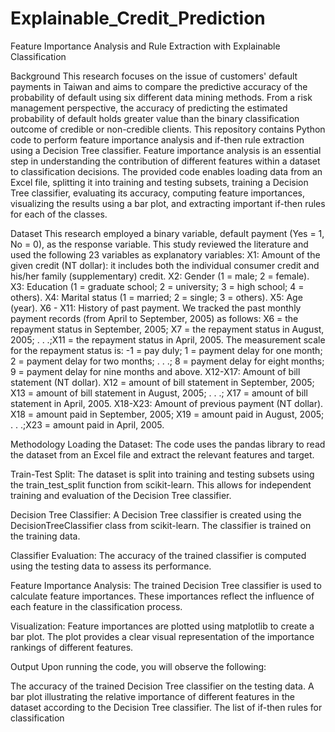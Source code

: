 # Explainable_Credit_Prediction
Feature Importance Analysis and Rule Extraction with Explainable Classification

Background
This research focuses on the issue of customers' default payments in Taiwan and aims to compare the predictive accuracy of the probability of default using six different data mining methods. From a risk management perspective, the accuracy of predicting the estimated probability of default holds greater value than the binary classification outcome of credible or non-credible clients. This repository contains Python code to perform feature importance analysis and if-then rule extraction using a Decision Tree classifier. Feature importance analysis is an essential step in understanding the contribution of different features within a dataset to classification decisions. The provided code enables loading data from an Excel file, splitting it into training and testing subsets, training a Decision Tree classifier, evaluating its accuracy, computing feature importances, visualizing the results using a bar plot, and extracting important if-then rules for each of the classes.

Dataset
This research employed a binary variable, default payment (Yes = 1, No = 0), as the response variable. This study reviewed the literature and used the following 23 variables as explanatory variables:
X1: Amount of the given credit (NT dollar): it includes both the individual consumer credit and his/her family (supplementary) credit.
X2: Gender (1 = male; 2 = female).
X3: Education (1 = graduate school; 2 = university; 3 = high school; 4 = others).
X4: Marital status (1 = married; 2 = single; 3 = others).
X5: Age (year).
X6 - X11: History of past payment. We tracked the past monthly payment records (from April to September, 2005) as follows: X6 = the repayment status in September, 2005; X7 = the repayment status in August, 2005; . . .;X11 = the repayment status in April, 2005. The measurement scale for the repayment status is: -1 = pay duly; 1 = payment delay for one month; 2 = payment delay for two months; . . .; 8 = payment delay for eight months; 9 = payment delay for nine months and above.
X12-X17: Amount of bill statement (NT dollar). X12 = amount of bill statement in September, 2005; X13 = amount of bill statement in August, 2005; . . .; X17 = amount of bill statement in April, 2005. 
X18-X23: Amount of previous payment (NT dollar). X18 = amount paid in September, 2005; X19 = amount paid in August, 2005; . . .;X23 = amount paid in April, 2005.

Methodology
Loading the Dataset: The code uses the pandas library to read the dataset from an Excel file and extract the relevant features and target.

Train-Test Split: The dataset is split into training and testing subsets using the train_test_split function from scikit-learn. This allows for independent training and evaluation of the Decision Tree classifier.

Decision Tree Classifier: A Decision Tree classifier is created using the DecisionTreeClassifier class from scikit-learn. The classifier is trained on the training data.

Classifier Evaluation: The accuracy of the trained classifier is computed using the testing data to assess its performance.

Feature Importance Analysis: The trained Decision Tree classifier is used to calculate feature importances. These importances reflect the influence of each feature in the classification process.

Visualization: Feature importances are plotted using matplotlib to create a bar plot. The plot provides a clear visual representation of the importance rankings of different features.

Output
Upon running the code, you will observe the following:

The accuracy of the trained Decision Tree classifier on the testing data.
A bar plot illustrating the relative importance of different features in the dataset according to the Decision Tree classifier.
The list of if-then rules for classification 

